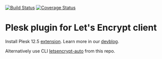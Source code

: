 [![Build Status](https://travis-ci.org/plesk/letsencrypt-plesk.svg?branch=master)](https://travis-ci.org/plesk/letsencrypt-plesk)
[![Coverage Status](https://coveralls.io/repos/plesk/letsencrypt-plesk/badge.svg?branch=master&service=github)](https://coveralls.io/github/plesk/letsencrypt-plesk?branch=master)

# Plesk plugin for Let's Encrypt client

Install Plesk 12.5 [extension](https://ext.plesk.com/packages/f6847e61-33a7-4104-8dc9-d26a0183a8dd-letsencrypt).
Learn more in our [devblog](https://devblog.plesk.com/2015/12/lets-encrypt-plesk/).

Alternatively use CLI [letsencrypt-auto](https://letsencrypt.readthedocs.org/en/latest/using.html#letsencrypt-auto) from this repo.
